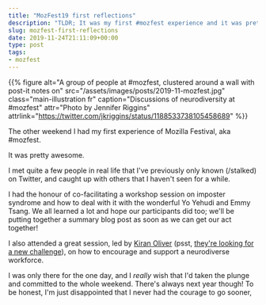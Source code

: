 ```yaml
---
title: "MozFest19 first reflections"
description: "TLDR; It was my first #mozfest experience and it was pretty good"
slug: mozfest-first-reflections
date: 2019-11-24T21:11:09+00:00
type: post
tags:
- mozfest
---
```


{{% figure alt="A group of people at #mozfest, clustered around a wall with post-it notes on"
src="/assets/images/posts/2019-11-mozfest.jpg" class="main-illustration fr"
caption="Discussions of neurodiversity at #mozfest"
attr="Photo by Jennifer Riggins"
attrlink="https://twitter.com/jkriggins/status/1188533738105458689" %}}

The other weekend I had my first experience of Mozilla Festival,
aka #mozfest.

It was pretty awesome.

I met quite a few people in real life
that I've previously only known (/stalked) on Twitter,
and caught up with others that I haven't seen for a while.

I had the honour of co-facilitating a workshop session
on imposter syndrome and how to deal with it
with the wonderful Yo Yehudi and Emmy Tsang.
We all learned a lot
and hope our participants did too;
we'll be putting together a summary blog post
as soon as we can get our act together!

I also attended a great session,
led by [Kiran Oliver](https://twitter.com/kiran_oliver)
(psst, [they're looking for a new challenge](https://twitter.com/kiran_oliver/status/1191731144997429249)),
on how to encourage and support a neurodiverse workforce.

I was only there for the one day,
and I *really* wish that I'd taken the plunge
and committed to the whole weekend.
There's always next year though!
To be honest,
I'm just disappointed that
I never had the courage to go sooner,
